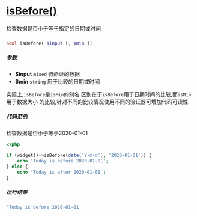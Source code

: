 [isBefore()](http://twinh.github.io/widget/api/isBefore)
========================================================

检查数据是否小于等于指定的日期或时间

### 
```php
bool isBefore( $input [, $min ])
```

##### 参数
* **$input** `mixed` 待验证的数据
* **$min** `string` 用于比较的日期或时间


实际上,`isBefore`是`isMin`的别名.区别在于`isBefore`用于日期时间的比较,而`isMin`用于数据大小
的比较,针对不同的比较情况使用不同的验证器可增加代码可读性.


##### 代码范例
检查数据是否小于等于2020-01-01
```php
<?php
 
if (widget()->isBefore(date('Y-m-d'), '2020-01-01')) {
    echo 'Today is before 2020-01-01';
} else {
    echo 'Today is after 2020-01-01';
}
```
##### 运行结果
```php
'Today is before 2020-01-01'
```
